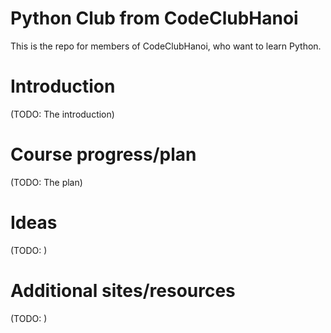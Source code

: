 Python Club from CodeClubHanoi
==============================

This is the repo for members of CodeClubHanoi, who want to learn Python.

# Introduction
(TODO: The introduction)

# Course progress/plan
(TODO: The plan)

# Ideas
(TODO: )

# Additional sites/resources
(TODO: )

